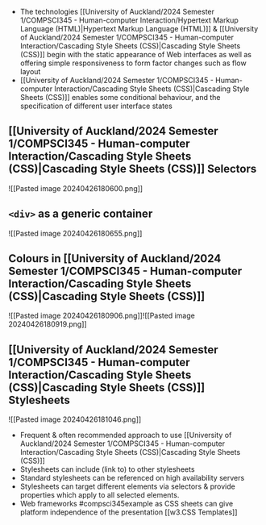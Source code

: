 - The technologies [[University of Auckland/2024 Semester 1/COMPSCI345 - Human-computer Interaction/Hypertext Markup Language (HTML)|Hypertext Markup Language (HTML)]] & [[University of Auckland/2024 Semester 1/COMPSCI345 - Human-computer Interaction/Cascading Style Sheets (CSS)|Cascading Style Sheets (CSS)]] begin with the static appearance of Web interfaces as well as offering simple responsiveness to form factor changes such as flow layout
- [[University of Auckland/2024 Semester 1/COMPSCI345 - Human-computer Interaction/Cascading Style Sheets (CSS)|Cascading Style Sheets (CSS)]] enables some conditional behaviour, and the specification of different user interface states
## [[University of Auckland/2024 Semester 1/COMPSCI345 - Human-computer Interaction/Cascading Style Sheets (CSS)|Cascading Style Sheets (CSS)]] Selectors
![[Pasted image 20240426180600.png]]
## `<div>` as a generic container
![[Pasted image 20240426180655.png]]
## Colours in [[University of Auckland/2024 Semester 1/COMPSCI345 - Human-computer Interaction/Cascading Style Sheets (CSS)|Cascading Style Sheets (CSS)]]
![[Pasted image 20240426180906.png]]![[Pasted image 20240426180919.png]]
## [[University of Auckland/2024 Semester 1/COMPSCI345 - Human-computer Interaction/Cascading Style Sheets (CSS)|Cascading Style Sheets (CSS)]] Stylesheets
![[Pasted image 20240426181046.png]]
- Frequent & often recommended approach to use [[University of Auckland/2024 Semester 1/COMPSCI345 - Human-computer Interaction/Cascading Style Sheets (CSS)|Cascading Style Sheets (CSS)]]
- Stylesheets can include (link to) to other stylesheets
- Standard stylesheets can be referenced on high availability servers
- Stylesheets can target different elements via selectors & provide properties which apply to all selected elements.
- Web frameworks #compsci345example as CSS sheets can give platform independence of the presentation
[[w3.CSS Templates]]